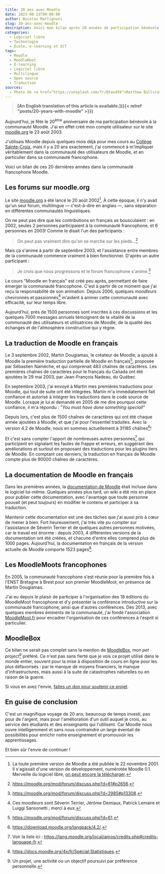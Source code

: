 ```yaml
---
title: 20 ans avec Moodle
date: 2023-08-23T00:00:00
author: Nicolas Martignoni
slug: 20-ans-avec-moodle
description: Voici mon bilan après 20 années de participation bénévole à la communauté des utilisateurs de Moodle.
categories:
  - Logiciel libre
  - Technologie
  - École, e-learning et ICT
tags:
  - Moodle
  - MoodleMoot
  - E-learning
  - Logiciel libre
  - Multilingue
  - Open source
  - Traduction
sources:
  - Photo de <a href="https://unsplash.com/fr/@tex450">Matthew Ball</a> sur Unsplash.
---
```

> __[An English translation of this article is available.]({{< relref "posts/20-years-with-moodle" >}})__

Aujourd'hui, je fête le 20<sup>ème</sup> anniversaire de ma participation bénévole à la communauté Moodle. J'ai en effet créé mon compte utilisateur sur le site [moodle.org](https://moodle.org/) le 23 août 2003.

J'utilisais Moodle depuis quelques mois déjà pour mes cours au [Collège Sainte-Croix](https://cscfr.ch/), mais il y a 20 ans exactement, j'ai commencé à m'impliquer véritablement dans la communauté des utilisateurs de Moodle, et en particulier dans sa communauté francophone.

Voici un bilan de ces 20 dernières années dans la communauté francophone Moodle.

<!--more-->

## Les forums sur moodle.org

Le site [moodle.org](https://moodle.org/) a été lancé le 20 août 2002[^release]. À cette époque, il n'y avait qu'un seul forum, multilingue — c'est-à-dire en anglais —, sans séparation en différentes communautés linguistiques.

On ne peut pas dire que les contributions en français se bousculaient : en 2002, seules 2 personnes participaient à la communauté francophone, et 6 personnes en 2003! Comme le disait l'un des participants :

> On peut pas vraiment dire qu'on se marche sur les pieds…[^2]

Mais ça s'anime à partir de septembre 2003, et l'assistance entre membres de la communauté commence vraiment à bien fonctionner. D'après un autre participant :

> Je crois que nous progressons et le forum francophone s'anime.[^3]

Le cours "Moodle en français" est créé peu après, permettant de faire émerger la communauté francophone. C'est à partir de ce moment que j'ai reçu la responsabilité de son animation. Depuis 2006, quelques _moodleurs_ chevronnés et passionnés[^facilitateurs] m'aident à animer cette communauté avec efficacité, sur leur temps libre.

Aujourd'hui, près de 1500 personnes sont inscrites à ces discussions et les quelques 7000 messages annuels témoignent de la vitalité de la communauté des utilisateurs et utilisatrices de Moodle, de la qualité des échanges et de l'atmosphère constructive qui y règne.

## La traduction de Moodle en français

Le 3 septembre 2002, Martin Dougiamas, le créateur de Moodle, a ajouté à Moodle la première traduction partielle de Moodle en français[^1], proposée par Sébastien Namèche, et qui comprenait 483 chaînes de caractères. Les premières chaînes de caractères pour le français du Canada ont été ajoutées le 29 mai 2003, par Jean-François Nadeau, du Québec.

En septembre 2003, j'ai envoyé à Martin mes premières traductions pour Moodle, qui tout de suite ont été intégrées. Martin m'a immédiatement fait confiance et autorisé à intégrer les traductions dans le code source de Moodle. Lorsque je lui ai demandé en 2005 de me dire pourquoi cette confiance, il m'a répondu : "_You must have done something special!_"

Depuis lors, c'est plus de 1500 chaînes de caractères qui ont été chaque année ajoutées à Moodle, et que j'ai pour l'essentiel traduites. Avec la version 4.2 de Moodle, nous en sommes actuellement à 31185 chaînes[^4]!

Et c'est sans compter l'apport de nombreuses autres personnes[^traducteurs] qui participent en signalant les fautes de frappe et erreurs, en suggérant des améliorations et surtout en proposant des traductions pour les plugins tiers de Moodle. En comptant ces derniers, la traduction en français de Moodle compte plus de 90000 chaînes de caractères.

## La documentation de Moodle en français

Dans les premières années, la [documentation de Moodle](https://docs.moodle.org/fr) était incluse dans le logiciel lui-même. Quelques années plus tard, un wiki a été mis en place pour publier cette documentation, avec l'avantage que toute personne pouvait (et peut toujours) en modifier le contenu et participer à sa traduction.

Maintenir cette documentation est une des tâches que j'ai aussi pris à cœur de mener à bien. Fort heureusement, j'ai très vite pu compter sur l'assistance de Séverin Terrier et de quelques autres personnes motivées, car le travail est énorme : depuis 2003, 4 différentes versions de la documentation ont été créées, et chacune d'entre elles comprend plus de 1000 pages. Aujourd'hui, la documentation en français de la version actuelle de Moodle comporte 1523 pages[^docs].

## Les MoodleMoots francophones

En 2005, la communauté francophone s'est réunie pour la première fois à l'ENST Bretagne à Brest pour son premier MoodleMoot, en présence de Martin Dougiamas.

J'ai eu depuis le plaisir de participer à l'organisation des 18 éditions du MoodleMoot francophone et d'y présenter la conférence introductive sur la communauté francophone, ainsi que d'autres conférences. Dès 2013, avec quelques membres éminents de la communauté, j'ai fondé l'association [MoodleMoot.fr](https://moodlemoot.fr/) pour encadrer l'organisation de ces conférences à l'esprit si particulier.

## MoodleBox

Ce bilan ne serait pas complet sans la mention de [MoodleBox](https://moodlebox.net/), mon _pet project_[^petproject] préféré. Ce n'est pas sans fierté que je vois ce projet utilisé dans le monde entier, souvent pour la mise à disposition de cours en ligne pour les plus défavorisés : par le manque de moyens financiers, le manque d'infrastructures, mais aussi à la suite de catastrophes naturelles ou en raison de la guerre.

Si vous en avez l'envie, [faites un don pour soutenir ce projet](https://moodlebox.net/dons/).

## En guise de conclusion

C'est un magnifique voyage de 20 ans, beaucoup de temps investi, pas pour de l'argent, mais pour l'amélioration d'un outil auquel je crois, au service des étudiants et des enseignants qui l'utilisent. Car Moodle nous ouvre intelligemment et sans nous contraindre un large éventail de possibilités pour enrichir notre enseignement et promouvoir les apprentissages.

Et bien sûr l'envie de continuer !

[^release]: La toute première version de Moodle a été publiée le 22 novembre 2001. Il s'agissait d'une version de développement, numérotée Moodle 0.1. Merveille du logiciel libre, [on peut encore la télécharger](https://git.moodle.org/gw?p=moodle.git;a=tree;h=f9903ed0a41ce4df0cb3628a06d6c0a9455ac75c;hb=f9903ed0a41ce4df0cb3628a06d6c0a9455ac75c).
[^1]: <https://moodle.org/mod/forum/discuss.php?d=61>.
[^2]: <https://moodle.org/mod/forum/discuss.php?d=61#p2656>.
[^3]: <https://moodle.org/mod/forum/discuss.php?d=2985#p13308>.
[^4]: <https://download.moodle.org/langpack/4.2/>.
[^docs]: <https://docs.moodle.org/4x/fr/Spécial:Statistiques>.
[^petproject]: Un projet, une activité ou un objectif poursuivi par préférence personnelle.
[^facilitateurs]: Ces moodleurs sont Séverin Terrier, Jérôme Demiaux, Patrick Lemaire et Luiggi Sansonetti ; merci à eux.
[^traducteurs]: Voir la liste ici : <https://lang.moodle.org/local/amos/credits.php#credits-language-fr>.
